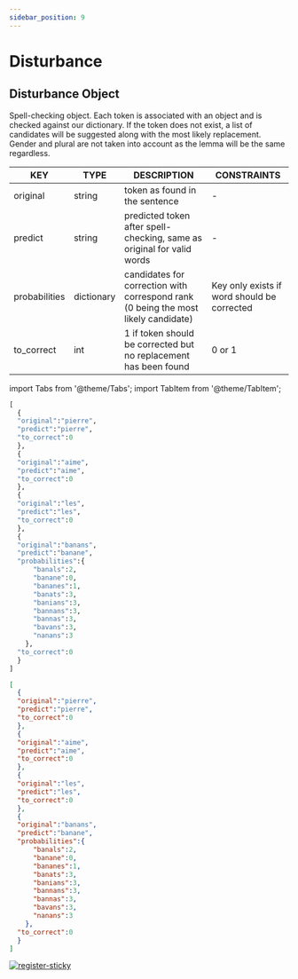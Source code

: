 ```yaml
---
sidebar_position: 9
---
```


# Disturbance

## Disturbance Object

Spell-checking object. Each token is associated with an object and is checked against our dictionary. If the token does not exist, a list of candidates will be suggested along with the most likely replacement. Gender and plural are not taken into account as the lemma will be the same regardless.

| KEY           	| TYPE       	| DESCRIPTION                                                                        	| CONSTRAINTS                                 	|
|---------------	|------------	|------------------------------------------------------------------------------------	|---------------------------------------------	|
| original      	| string     	| token as found in the sentence                                                     	| -                                           	|
| predict       	| string     	| predicted token after spell-checking, same as original for valid words             	| -                                           	|
| probabilities 	| dictionary 	| candidates for correction with correspond rank (0 being the most likely candidate) 	| Key only exists if word should be corrected 	|
| to_correct    	| int        	| 1 if token should be corrected but no replacement has been found                   	| 0 or 1                                      	|

import Tabs from '@theme/Tabs';
import TabItem from '@theme/TabItem';

<Tabs>
<TabItem value="py" label="Python">

```py
[
  {
  "original":"pierre",
  "predict":"pierre",
  "to_correct":0
  },
  {
  "original":"aime",
  "predict":"aime",
  "to_correct":0
  },
  {
  "original":"les",
  "predict":"les",
  "to_correct":0
  },
  {
  "original":"banans",
  "predict":"banane",
  "probabilities":{
      "banals":2,
      "banane":0,
      "bananes":1,
      "banats":3,
      "banians":3,
      "bannans":3,
      "bannas":3,
      "bavans":3,
      "nanans":3
    },
  "to_correct":0
  }
]
```

</TabItem>
<TabItem value="json" label="JSON">

```json
[
  {
  "original":"pierre",
  "predict":"pierre",
  "to_correct":0
  },
  {
  "original":"aime",
  "predict":"aime",
  "to_correct":0
  },
  {
  "original":"les",
  "predict":"les",
  "to_correct":0
  },
  {
  "original":"banans",
  "predict":"banane",
  "probabilities":{
      "banals":2,
      "banane":0,
      "bananes":1,
      "banats":3,
      "banians":3,
      "bannans":3,
      "bannas":3,
      "bavans":3,
      "nanans":3
    },
  "to_correct":0
  }
]
```

</TabItem>
</Tabs>

[![register-sticky](/img/register-sticky.png)](https://app.lettria.com/signup)